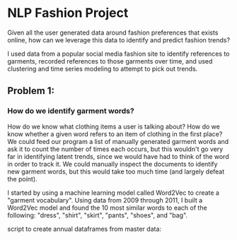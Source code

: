 # NLP Fashion Project

Given all the user generated data around fashion preferences that exists online, how can we leverage this data to identify and predict fashion trends?

I used data from a popular social media fashion site to identify references to garments, recorded references to those garments over time, and used clustering and time series modeling to attempt to pick out trends.

## Problem 1:
### How do we identify garment words?

How do we know what clothing items a user is talking about? How do we know whether a given word refers to an item of clothing in the first place? We could feed our program a list of manually generated garment words and ask it to count the number of times each occurs, but this wouldn't go very far in identifying latent trends, since we would have had to think of the word in order to track it. We could manually inspect the documents to identify new garment words, but this would take too much time (and largely defeat the point).

I started by using a machine learning model called Word2Vec to create a "garment vocabulary". Using data from 2009 through 2011, I built a Word2Vec model and found the 10 most similar words to each of the following: "dress", "shirt", "skirt", "pants", "shoes", and "bag".

script to create annual dataframes from master data: 

